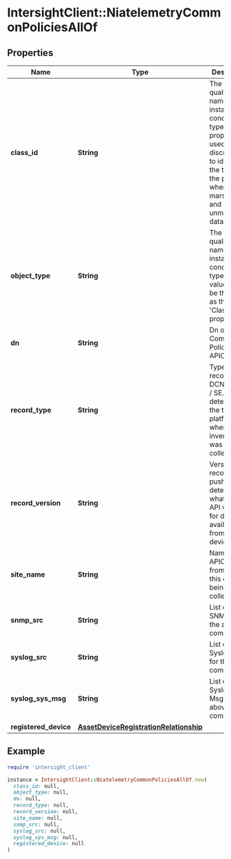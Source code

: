 # IntersightClient::NiatelemetryCommonPoliciesAllOf

## Properties

| Name | Type | Description | Notes |
| ---- | ---- | ----------- | ----- |
| **class_id** | **String** | The fully-qualified name of the instantiated, concrete type. This property is used as a discriminator to identify the type of the payload when marshaling and unmarshaling data. | [default to &#39;niatelemetry.CommonPolicies&#39;] |
| **object_type** | **String** | The fully-qualified name of the instantiated, concrete type. The value should be the same as the &#39;ClassId&#39; property. | [default to &#39;niatelemetry.CommonPolicies&#39;] |
| **dn** | **String** | Dn of the Common Policy in APIC. | [optional] |
| **record_type** | **String** | Type of record DCNM / APIC / SE. This determines the type of platform where inventory was collected. | [optional] |
| **record_version** | **String** | Version of record being pushed. This determines what was the API version for data available from the device. | [optional] |
| **site_name** | **String** | Name of the APIC site from which this data is being collected. | [optional] |
| **snmp_src** | **String** | List of Dn of SNMP Src for the above common pol. | [optional] |
| **syslog_src** | **String** | List of Dn of Syslog Src for the above common pol. | [optional] |
| **syslog_sys_msg** | **String** | List of Dn of Syslog Sys Msg the above common pol. | [optional] |
| **registered_device** | [**AssetDeviceRegistrationRelationship**](AssetDeviceRegistrationRelationship.md) |  | [optional] |

## Example

```ruby
require 'intersight_client'

instance = IntersightClient::NiatelemetryCommonPoliciesAllOf.new(
  class_id: null,
  object_type: null,
  dn: null,
  record_type: null,
  record_version: null,
  site_name: null,
  snmp_src: null,
  syslog_src: null,
  syslog_sys_msg: null,
  registered_device: null
)
```

